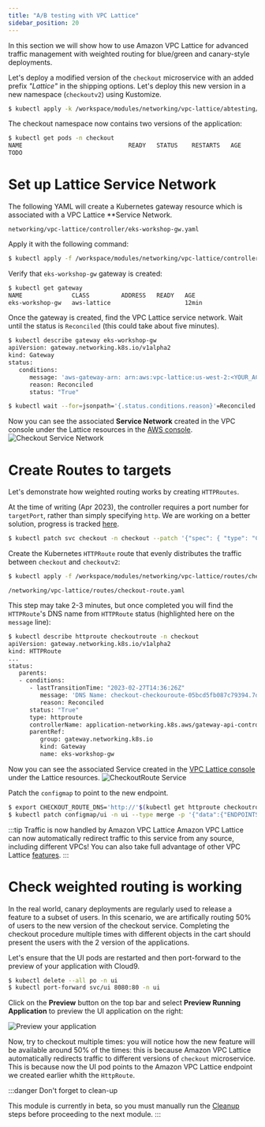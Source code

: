 ```yaml
---
title: "A/B testing with VPC Lattice"
sidebar_position: 20
---
```


In this section we will show how to use Amazon VPC Lattice for advanced traffic management with weighted routing for blue/green and canary-style deployments.

Let's deploy a modified version of the `checkout` microservice with an added prefix *"Lattice"* in the shipping options. Let's deploy this new version in a new namespace (`checkoutv2`) using Kustomize.

```bash
$ kubectl apply -k /workspace/modules/networking/vpc-lattice/abtesting/
```

The checkout namespace now contains two versions of the application:

```bash
$ kubectl get pods -n checkout
NAME                              READY   STATUS    RESTARTS   AGE
TODO
```

# Set up Lattice Service Network

The following YAML will create a Kubernetes gateway resource which is associated with a VPC Lattice **Service Network.

```file
networking/vpc-lattice/controller/eks-workshop-gw.yaml
```

Apply it with the following command:

```bash
$ kubectl apply -f /workspace/modules/networking/vpc-lattice/controller/eks-workshop-gw.yaml
```

Verify that `eks-workshop-gw` gateway is created:

```bash
$ kubectl get gateway  
NAME              CLASS         ADDRESS   READY   AGE
eks-workshop-gw   aws-lattice                     12min
```

Once the gateway is created, find the VPC Lattice service network. Wait until the status is `Reconciled` (this could take about five minutes).

```bash
$ kubectl describe gateway eks-workshop-gw
apiVersion: gateway.networking.k8s.io/v1alpha2
kind: Gateway
status:
   conditions:
      message: 'aws-gateway-arn: arn:aws:vpc-lattice:us-west-2:<YOUR_ACCOUNT>:servicenetwork/sn-03015ffef38fdc005'
      reason: Reconciled
      status: "True"

$ kubectl wait --for=jsonpath='{.status.conditions.reason}'=Reconciled gateway/eks-workshop-gw
```

 Now you can see the associated **Service Network** created in the VPC console under the Lattice resources in the [AWS console](https://console.aws.amazon.com/vpc/home#ServiceNetworks).
![Checkout Service Network](assets/servicenetwork.png)

# Create Routes to targets
Let's demonstrate how weighted routing works by creating  `HTTPRoutes`.

At the time of writing (Apr 2023), the controller requires a port number for `targetPort`, rather than simply specifying `http`. We are working on a better solution, progress is tracked [here](https://github.com/aws/aws-application-networking-k8s/issues/86).

```bash
$ kubectl patch svc checkout -n checkout --patch '{"spec": { "type": "ClusterIP", "ports": [ { "name": "http", "port": 80, "protocol": "TCP", "targetPort": 8080 } ] } }'
```

Create the Kubernetes `HTTPRoute` route that evenly distributes the traffic between `checkout` and `checkoutv2`:

```bash
$ kubectl apply -f /workspace/modules/networking/vpc-lattice/routes/checkout-route.yaml
```

```file
/networking/vpc-lattice/routes/checkout-route.yaml
```

This step may take 2-3 minutes, but once completed you will find the `HTTPRoute`'s DNS name from `HTTPRoute` status (highlighted here on the `message` line):

```bash
$ kubectl describe httproute checkoutroute -n checkout
apiVersion: gateway.networking.k8s.io/v1alpha2
kind: HTTPRoute
...
status:
   parents:
   - conditions:
      - lastTransitionTime: "2023-02-27T14:36:26Z"
         message: 'DNS Name: checkout-checkouroute-05bcd5fb087c79394.7d67968.vpc-lattice-svcs.us-west-2.on.aws'
         reason: Reconciled
      status: "True"
      type: httproute
      controllerName: application-networking.k8s.aws/gateway-api-controller
      parentRef:
         group: gateway.networking.k8s.io
         kind: Gateway
         name: eks-workshop-gw
```

 Now you can see the associated Service created in the [VPC Lattice console](https://console.aws.amazon.com/vpc/home#Services) under the Lattice resources.
![CheckoutRoute Service](assets/checkoutroute.png)

Patch the `configmap` to point to the new endpoint.

```bash
$ export CHECKOUT_ROUTE_DNS='http://'$(kubectl get httproute checkoutroute -n checkout -o json | jq -r '.status.parents[0].conditions[0].message' | cut  -c 11-)
$ kubectl patch configmap/ui -n ui --type merge -p '{"data":{"ENDPOINTS_CHECKOUT": "'${CHECKOUT_ROUTE_DNS}'"}}'
```

:::tip Traffic is now handled by Amazon VPC Lattice
Amazon VPC Lattice can now automatically redirect traffic to this service from any source, including different VPCs! You can also take full advantage of other VPC Lattice [features](https://aws.amazon.com/vpc/lattice/features/).
:::

# Check weighted routing is working

In the real world, canary deployments are regularly used to release a feature to a subset of users. In this scenario, we are artifically routing 50% of users to the new version of the checkout service. Completing the checkout procedure multiple times with different objects in the cart should present the users with the 2 version of the applications. 

Let's ensure that the UI pods are restarted and then port-forward to the preview of your application with Cloud9.

```bash
$ kubectl delete --all po -n ui
$ kubectl port-forward svc/ui 8080:80 -n ui
```

Click on the **Preview** button on the top bar and select **Preview Running Application** to preview the UI application on the right:

![Preview your application](assets/preview-app.png)

Now, try to checkout multiple times: you will notice how the new feature will be available around 50% of the times: this is because Amazon VPC Lattice automatically redirects traffic to different versions of `checkout` microservice. This is because now the UI pod points to the Amazon VPC Lattice endpoint we created earlier whith the `HttpRoute`.

:::danger Don't forget to clean-up

This module is currently in beta, so you must manually run the [Cleanup](cleanup.md) steps before proceeding to the next module.
:::

